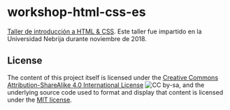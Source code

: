 # workshop-html-css-es

[Taller de introducción a HTML & CSS](https://bustobocanegra.github.io/workshop-html-css-es/).  Este taller fue impartido en la Universidad Nebrija durante noviembre de 2018.

## License

The content of this project itself is licensed under the [Creative Commons Attribution-ShareAlike 4.0 International License](https://creativecommons.org/licenses/by-sa/4.0/) ![CC by-sa](https://i.creativecommons.org/l/by-sa/4.0/80x15.png "CC by-sa"), and the underlying source code used to format and display that content is licensed under the [MIT license](http://opensource.org/licenses/mit-license.php).
